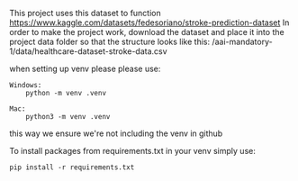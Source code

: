 This project uses this dataset to function https://www.kaggle.com/datasets/fedesoriano/stroke-prediction-dataset
In order to make the project work, download the dataset and place it into the project data folder so that the structure looks like this: 
    /aai-mandatory-1/data/healthcare-dataset-stroke-data.csv

when setting up venv please please use:

    Windows:
        python -m venv .venv

    Mac:
        python3 -m venv .venv

this way we ensure we're not including the venv in github

To install packages from requirements.txt in your venv simply use:

    pip install -r requirements.txt